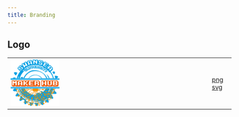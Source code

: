 ```yaml
---
title: Branding
---
```


## Logo

|     |     |
| --- | --- |
| <img src="/media/logo.png" width=25%> | [png](https://github.com/pe5er/swanseamakerhub.co.uk/blob/master/media/logo.png) [svg]() |

